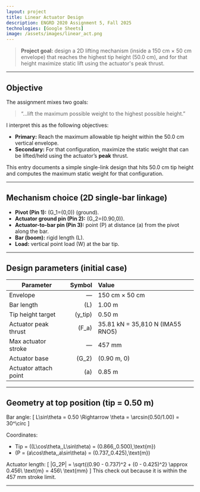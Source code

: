 ```yaml
---
layout: project
title: Linear Actuator Design
description: ENGRD 2020 Assignment 5, Fall 2025
technologies: [Google Sheets]
image: /assets/images/linear_act.png
---
```


> **Project goal:** design a 2D lifting mechanism (inside a 150 cm × 50 cm envelope) that reaches the highest tip height (50.0 cm), and for that height maximize static lift using the actuator's peak thrust.

---

## Objective
The assignment mixes two goals:

> “…lift the maximum possible weight to the highest possible height.”

I interpret this as the following objectives:

- **Primary:** Reach the maximum allowable tip height within the 50.0 cm vertical envelope.  
- **Secondary:** For that configuration, maximize the static weight that can be lifted/held using the actuator’s **peak** thrust.

This entry documents a simple single-link design that hits 50.0 cm tip height and computes the maximum static weight for that configuration.

---

## Mechanism choice (2D single-bar linkage)

- **Pivot (Pin 1):** \(G_1=(0,0)\) (ground).  
- **Actuator ground pin (Pin 2):** \(G_2=(0.90,0)\).  
- **Actuator-to-bar pin (Pin 3):** point \(P\) at distance \(a\) from the pivot along the bar.  
- **Bar (boom):** rigid length \(L\).  
- **Load:** vertical point load \(W\) at the bar tip.

---

## Design parameters (initial case)

| Parameter | Symbol | Value |
|---|---:|:---|
| Envelope | — | 150 cm × 50 cm |
| Bar length | \(L\) | 1.00 m |
| Tip height target | \(y_tip\) | 0.50 m |
| Actuator peak thrust | \(F_a\) | 35.81 kN = 35,810 N (IMA55 RNO5) |
| Max actuator stroke | — | 457 mm |
| Actuator base | \(G_2\) | (0.90 m, 0) |
| Actuator attach point | \(a\) | 0.85 m |

---

## Geometry at top position (tip = 0.50 m)

Bar angle:
\[
L\sin\theta = 0.50 \Rightarrow \theta = \arcsin(0.50/1.00) = 30^\circ
\]

Coordinates:
- Tip = \((L\cos\theta,\,L\sin\theta) = (0.866,\,0.500)\,\text{m}\)  
- \(P = (a\cos\theta,\,a\sin\theta) = (0.737,\,0.425)\,\text{m}\)

Actuator length:
\[
|G_2P| = \sqrt{(0.90 - 0.737)^2 + (0 - 0.425)^2} \approx 0.456\ \text{m} = 456\ \text{mm}
\]
This check out because it is within the 457 mm stroke limit.

---
